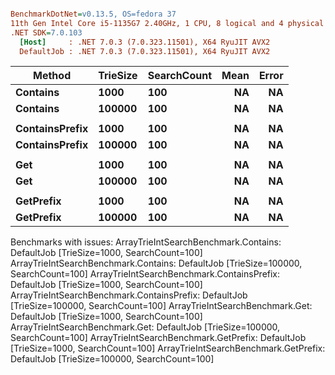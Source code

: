``` ini

BenchmarkDotNet=v0.13.5, OS=fedora 37
11th Gen Intel Core i5-1135G7 2.40GHz, 1 CPU, 8 logical and 4 physical cores
.NET SDK=7.0.103
  [Host]     : .NET 7.0.3 (7.0.323.11501), X64 RyuJIT AVX2
  DefaultJob : .NET 7.0.3 (7.0.323.11501), X64 RyuJIT AVX2


```
|         Method | TrieSize | SearchCount | Mean | Error |
|--------------- |--------- |------------ |-----:|------:|
|       **Contains** |     **1000** |         **100** |   **NA** |    **NA** |
|       **Contains** |   **100000** |         **100** |   **NA** |    **NA** |
|                |          |             |      |       |
| **ContainsPrefix** |     **1000** |         **100** |   **NA** |    **NA** |
| **ContainsPrefix** |   **100000** |         **100** |   **NA** |    **NA** |
|                |          |             |      |       |
|            **Get** |     **1000** |         **100** |   **NA** |    **NA** |
|            **Get** |   **100000** |         **100** |   **NA** |    **NA** |
|                |          |             |      |       |
|      **GetPrefix** |     **1000** |         **100** |   **NA** |    **NA** |
|      **GetPrefix** |   **100000** |         **100** |   **NA** |    **NA** |

Benchmarks with issues:
  ArrayTrieIntSearchBenchmark.Contains: DefaultJob [TrieSize=1000, SearchCount=100]
  ArrayTrieIntSearchBenchmark.Contains: DefaultJob [TrieSize=100000, SearchCount=100]
  ArrayTrieIntSearchBenchmark.ContainsPrefix: DefaultJob [TrieSize=1000, SearchCount=100]
  ArrayTrieIntSearchBenchmark.ContainsPrefix: DefaultJob [TrieSize=100000, SearchCount=100]
  ArrayTrieIntSearchBenchmark.Get: DefaultJob [TrieSize=1000, SearchCount=100]
  ArrayTrieIntSearchBenchmark.Get: DefaultJob [TrieSize=100000, SearchCount=100]
  ArrayTrieIntSearchBenchmark.GetPrefix: DefaultJob [TrieSize=1000, SearchCount=100]
  ArrayTrieIntSearchBenchmark.GetPrefix: DefaultJob [TrieSize=100000, SearchCount=100]
